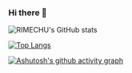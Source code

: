 ### Hi there 👋

![RIMECHU's GitHub stats](https://github-readme-stats.vercel.app/api?username=RIMECHU&show_icons=true&count_private=true&theme=radical)

[![Top Langs](https://github-readme-stats.vercel.app/api/top-langs/?username=RIMECHU&layout=compact&theme=radical)](https://github.com/anuraghazra/github-readme-stats)

[![Ashutosh's github activity graph](https://github-readme-activity-graph.vercel.app/graph?username=RIMECHU&theme=react-dark)](https://github.com/ashutosh00710/github-readme-activity-graph)
<!--
**RIMECHU/RIMECHU** is a ✨ _special_ ✨ repository because its `README.md` (this file) appears on your GitHub profile.

Here are some ideas to get you started:

- 🔭 I’m currently working on ...
- 🌱 I’m currently learning ...
- 👯 I’m looking to collaborate on ...
- 🤔 I’m looking for help with ...
- 💬 Ask me about ...
- 📫 How to reach me: ...
- 😄 Pronouns: ...
- ⚡ Fun fact: ...
-->
